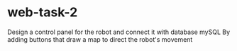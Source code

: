 # web-task-2
Design a control panel for the robot and connect it with database mySQL By adding buttons that draw a map to direct the robot's movement
